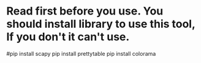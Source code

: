 # Read first before you use.  You should install library to use this tool, If you don't it can't use. 
#pip install scapy pip install prettytable pip install colorama
